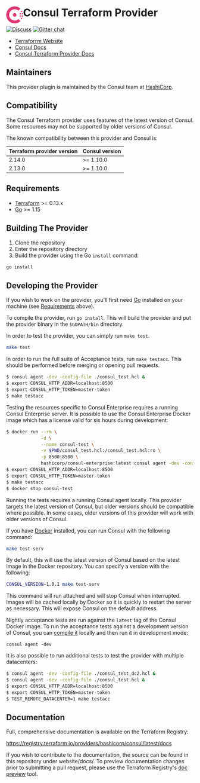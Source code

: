 <h1>
  <img src="./assets/logo.svg" align="left" height="46px" alt="Consul logo"/>
  <span>Consul Terraform Provider</span>
</h1>

[![Discuss](https://img.shields.io/badge/discuss-consul?logo=consul)](https://discuss.hashicorp.com/c/consul) [![Gitter chat](https://badges.gitter.im/hashicorp-consul/Lobby.png)](https://gitter.im/hashicorp-consul/Lobby)

- [Terraforrm Website](https://www.terraform.io/)
- [Consul Docs](https://www.consul.io/docs/intro)
- [Consul Terraform Provider Docs](https://www.terraform.io/docs/providers/consul/)

Maintainers
-----------

This provider plugin is maintained by the Consul team at [HashiCorp](https://www.hashicorp.com/).

Compatibility
-------------

The Consul Terraform provider uses features of the latest version of Consul.
Some resources may not be supported by older versions of Consul.

The known compatibility between this provider and Consul is:

| Terraform provider version | Consul version |
| -------------------------- | -------------- |
| 2.14.0                     | >= 1.10.0      |
| 2.13.0                     | >= 1.10.0      |


Requirements
------------

- [Terraform](https://www.terraform.io/downloads.html) >= 0.13.x
- [Go](https://golang.org/doc/install) >= 1.15

Building The Provider
---------------------

1. Clone the repository
1. Enter the repository directory
1. Build the provider using the Go `install` command:

```sh
go install
```

Developing the Provider
-----------------------

If you wish to work on the provider, you'll first need [Go](http://www.golang.org) installed on your machine (see [Requirements](#requirements) above).

To compile the provider, run `go install`. This will build the provider and put the provider binary in the `$GOPATH/bin` directory.

In order to test the provider, you can simply run `make test`.

```sh
make test
```

In order to run the full suite of Acceptance tests, run `make testacc`.
This should be performed before merging or opening pull requests.

```sh
$ consul agent -dev -config-file ./consul_test.hcl &
$ export CONSUL_HTTP_ADDR=localhost:8500
$ export CONSUL_HTTP_TOKEN=master-token
$ make testacc
```

Testing the resources specific to Consul Enterprise requires a running Consul
Enterprise server. It is possible to use the Consul Enterprise Docker image
which has a license valid for six hours during development:

```sh
$ docker run --rm \
             -d \
             --name consul-test \
             -v $PWD/consul_test.hcl:/consul_test.hcl:ro \
             -p 8500:8500 \
             hashicorp/consul-enterprise:latest consul agent -dev -config-file consul_test.hcl -client=0.0.0.0
$ export CONSUL_HTTP_ADDR=localhost:8500
$ export CONSUL_HTTP_TOKEN=master-token
$ make testacc
$ docker stop consul-test
```

Running the tests requires a running Consul agent locally. This provider targets
the latest version of Consul, but older versions should be compatible where
possible. In some cases, older versions of this provider will work with
older versions of Consul.

If you have [Docker](https://docs.docker.com/install/) installed, you can
run Consul with the following command:

```sh
make test-serv
```

By default, this will use the latest version of Consul based on the latest
image in the Docker repository. You can specify a version with the following:

```sh
CONSUL_VERSION=1.0.1 make test-serv
```

This command will run attached and will stop Consul when
interrupted. Images will be cached locally by Docker so it is quickly to
restart the server as necessary. This will expose Consul on the default
address.

Nightly acceptance tests are run against the `latest` tag of the Consul
Docker image. To run the acceptance tests against a development
version of Consul, you can [compile it](https://github.com/hashicorp/consul/blob/main/.github/CONTRIBUTING.md#building-consul)
locally and then run it in development mode:

```shell
consul agent -dev
```

It is also possible to run additional tests to test the provider with multiple
datacenters:

```sh
$ consul agent -dev -config-file ./consul_test_dc2.hcl &
$ consul agent -dev -config-file ./consul_test.hcl &
$ export CONSUL_HTTP_ADDR=localhost:8500
$ export CONSUL_HTTP_TOKEN=master-token
$ TEST_REMOTE_DATACENTER=1 make testacc
```

Documentation
-----------------------

Full, comprehensive documentation is available on the Terraform Registry:

<https://registry.terraform.io/providers/hashicorp/consul/latest/docs>

If you wish to contribute to the documentation, the source can be found in this
repository under website/docs/. To preview documentation changes prior to
submitting a pull request, please use the Terraform Registry's
[doc preview](https://registry.terraform.io/tools/doc-preview) tool.
